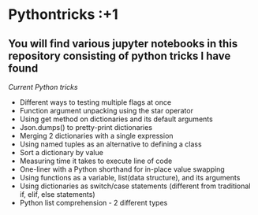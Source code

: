 # Pythontricks :+1
## You will find various jupyter notebooks in this repository consisting of python tricks I have found

*Current Python tricks*

* Different ways to testing multiple flags at once
* Function argument unpacking using the star operator
* Using get method on dictionaries and its default arguments
* Json.dumps() to pretty-print dictionaries
* Merging 2 dictionaries with a single expression
* Using named tuples as an alternative to defining a class
* Sort a dictionary by value
* Measuring time it takes to execute line of code
* One-liner with a Python shorthand for in-place value swapping
* Using functions as a variable, list(data structure), and its arguments
* Using dictionaries as switch/case statements (different from traditional if, elif, else statements)
* Python list comprehension - 2 different types
